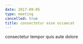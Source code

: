 ```yaml
---
date: 2017-09-05
type: meeting
cancelled: true
title: consectetur esse occaecat
---
```

consectetur tempor quis aute dolore